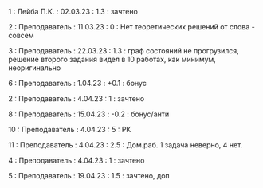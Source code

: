 1 : Лейба П.К. : 02.03.23 : 1.3 : зачтено

2 : Преподаватель : 11.03.23 : 0 : Нет теоретических решений от слова - совсем

3 : Преподаватель : 22.03.23 : 1.3 : граф состояний не прогрузился, решение второго задания видел в 10 работах, как минимум, неоригинально

6 : Преподаватель : 1.04.23 : +0.1 : бонус

2 : Преподаватель : 4.04.23 : 1 : зачтено

8 : Преподаватель : 15.04.23 : -0.2 : бонус/анти

10 : Преподаватель : 4.04.23 : 5 : РК

11 : Преподаватель : 4.04.23 : 2.5 : Дом.раб. 1 задача неверно, 4 нет.

4 : Преподаватель : 4.04.23 : 1 : зачтено

5 : Преподаватель : 19.04.23 : 1.5 : зачтено, доп



